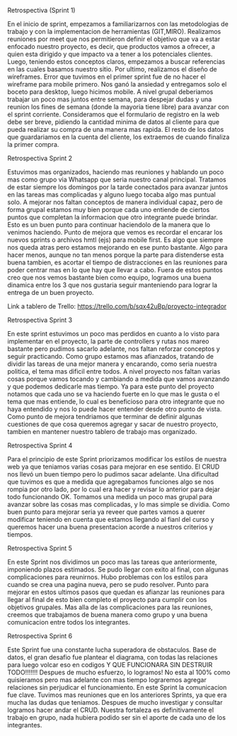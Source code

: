 Retrospectiva (Sprint 1)

En el inicio de sprint, empezamos a familiarizarnos con las metodologias de trabajo  y con la implementacion de herramientas (GIT,MIRO). 
Realizamos reuniones por meet que nos permitieron definir el objetivo que va a estar enfocado nuestro proyecto, es decir, que productos vamos a ofrecer, a quien esta dirigido y que impacto va a tener a los potenciales clientes.
Luego, teniendo estos conceptos claros, empezamos a buscar referencias en las cuales basamos nuestro sitio. 
Por ultimo, realizamos el diseño de wireframes.
Error que tuvimos en el primer sprint fue de no hacer el wireframe para mobile primero. Nos ganó la ansiedad y entregamos solo el boceto para desktop, luego hicimos mobile.
A nivel grupal deberiamos trabajar un poco mas juntos entre semana, para despejar dudas y una reunion los fines de semana (donde la mayoria tiene libre) para avanzar con el sprint corriente.
Consideramos que el formulario de registro en la web debe ser breve, pidiendo la cantidad minima de datos al cliente para que pueda realizar su compra de una manera mas rapida. El resto de los datos que guardariamos en la cuenta del cliente, los extraemos de cuando finaliza la primer compra.

Retrospectiva Sprint 2

Estuvimos mas organizados, haciendo mas reuniones y hablando un poco mas como grupo via Whatsapp que seria nuestro canal principal. Tratamos de estar siempre los domingos por la tarde conectados para avanzar juntos en las tareas mas complicadas y alguno luego tocaba algo mas puntual solo. A mejorar nos faltan conceptos de manera individual capaz, pero de forma grupal estamos muy bien porque cada uno entiende de ciertos puntos que completan la informacion que otro integrante puede brindar. Esto es un buen punto para continuar haciendolo de la manera que lo venimos haciendo.
Punto de mejora que vemos es recordar el encarar los nuevos sprints o archivos hmtl (ejs) para mobile first. Es algo que siempre nos queda atras pero estamos mejorando en ese punto bastante.
Algo para hacer menos, aunque no tan menos porque la parte para distenderse esta buena tambien, es acortar el tiempo de distracciones en las reuniones para poder centrar mas en lo que hay que llevar a cabo.
Fuera de estos puntos creo que nos vemos bastante bien como equipo, logramos una buena dinamica entre los 3 que nos gustaria seguir manteniendo para lograr la entrega de un buen proyecto.

Link a tablero de Trello: https://trello.com/b/sqx42uBp/proyecto-integrador

Retrospectiva Sprint 3

En este sprint estuvimos un poco mas perdidos en cuanto a lo visto para implementar en el proyecto, la parte de controllers y rutas nos mareo bastante pero pudimos sacarlo adelante, nos faltan reforzar conceptos y seguir practicando. Como grupo estamos mas afianzados, tratando de dividir las tareas de una mejor manera y encarando, como seria nuestra politica, el tema mas dificil entre todos. A nivel proyecto nos faltan varias cosas porque vamos tocando y cambiando a medida que vamos avanzando y que podemos dedicarle mas tiempo.
Ya para este punto del proyecto notamos que cada uno se va haciendo fuerte en lo que mas le gusta o el tema que mas entiende, lo cual es beneficioso para otro integrante que no haya entendido y nos lo puede hacer entender desde otro punto de vista.
Como punto de mejora tendriamos que terminar de definir algunas cuestiones de que cosa queremos agregar y sacar de nuestro proyecto, tambien en mantener nuestro tablero de trabajo mas organizado.

Retrospectiva Sprint 4

Para el principio de este Sprint priorizamos modificar los estilos de nuestra web ya que teniamos varias cosas para mejorar en ese sentido. El CRUD nos llevó un buen tiempo pero lo pudimos sacar adelante. Una dificultad que tuvimos es que a medida que agregabamos funciones algo se nos rompia por otro lado, por lo cual era hacer y revisar lo anterior para dejar todo funcionando OK. Tomamos una medida un poco mas grupal para avanzar sobre las cosas mas complicadas, y lo mas simple se dividia. Como buen punto para mejorar seria ya reveer que partes vamos a querer modificar teniendo en cuenta que estamos llegando al fianl del curso y queremos hacer una buena presentacion acorde a nuestros criterios y tiempos. 

Retrospectiva Sprint 5

En este Sprint nos dividimos un poco mas las tareas que anteriormente, imponiendo plazos estimados. Se pudo llegar con exito al final, con algunas complicaciones para reunirnos. Hubo problemas con los estilos para cuando se crea una pagina nueva, pero se pudo resolver. 
Punto para mejorar en estos ultimos pasos que quedan es afianzar las reuniones para llegar al final de esto bien completo el proyecto para cumplir con los objetivos grupales. Mas alla de las complicaciones para las reuniones, creemos que trabajamos de buena manera como grupo y una buena comunicacion entre todos los integrantes.

Retrospectiva Sprint 6 

Este Sprint fue una constante lucha superadora de obstaculos. Base de datos, el gran desafio fue plantear el diagrama, con todas las relaciones para luego volcar eso en codigos Y QUE FUNCIONARA SIN DESTRUIR TODO!!!!!!!
Despues de mucho esfuerzo, lo logramos! No esta al 100% como quisieramos pero mas adelante con mas tiempo lograremos agregar relaciones sin perjudicar el funcionamiento.
En este Sprint la comunicacion fue clave. Tuvimos mas reuniones que en los anteriores Sprints, ya que era mucha las dudas que teniamos. Despues de mucho investigar y consultar logramos hacer andar el CRUD.
Nuestra fortaleza es definitivamente el trabajo en grupo, nada hubiera podido ser sin el aporte de cada uno de los integrantes.

